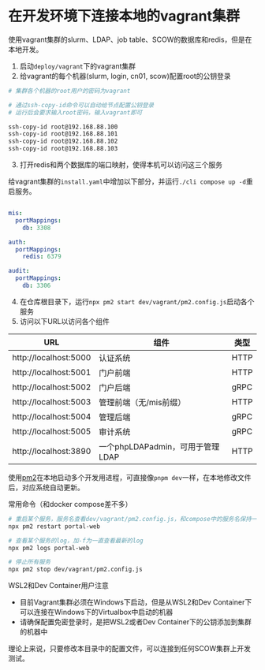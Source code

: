# 在开发环境下连接本地的vagrant集群

使用vagrant集群的slurm、LDAP、job table、SCOW的数据库和redis，但是在本地开发。

1. 启动`deploy/vagrant`下的vagrant集群
2. 给vagrant的每个机器(slurm, login, cn01, scow)配置root的公钥登录

```bash
# 集群各个机器的root用户的密码为vagrant

# 通过ssh-copy-id命令可以自动给节点配置公钥登录
# 运行后会要求输入root密码，输入vagrant即可

ssh-copy-id root@192.168.88.100
ssh-copy-id root@192.168.88.101
ssh-copy-id root@192.168.88.102
ssh-copy-id root@192.168.88.103
```

3. 打开redis和两个数据库的端口映射，使得本机可以访问这三个服务

给vagrant集群的`install.yaml`中增加以下部分，并运行`./cli compose up -d`重启服务。

```yaml title="install.yaml"

mis:
  portMappings:
    db: 3308

auth:
  portMappings:
    redis: 6379

audit:
  portMappings:
    db: 3306
```

4. 在仓库根目录下，运行`npx pm2 start dev/vagrant/pm2.config.js`启动各个服务
5. 访问以下URL以访问各个组件

| URL                   | 组件                             | 类型 |
| --------------------- | -------------------------------- | ---- |
| http://localhost:5000 | 认证系统                         | HTTP |
| http://localhost:5001 | 门户前端                         | HTTP |
| http://localhost:5002 | 门户后端                         | gRPC |
| http://localhost:5003 | 管理前端（无/mis前缀）           | HTTP |
| http://localhost:5004 | 管理后端                         | gRPC |
| http://localhost:5005 | 审计系统                         | gRPC |
| http://localhost:3890 | 一个phpLDAPadmin，可用于管理LDAP | HTTP |

使用[pm2](https://pm2.keymetrics.io/)在本地启动多个开发用进程，可直接像`pnpm dev`一样，在本地修改文件后，对应系统自动更新。

常用命令（和docker compose差不多）

```bash
# 重启某个服务，服务名查看dev/vagrant/pm2.config.js，和compose中的服务名保持一致
npx pm2 restart portal-web

# 查看某个服务的log，加-f为一直查看最新的log
npx pm2 logs portal-web

# 停止所有服务
npx pm2 stop dev/vagrant/pm2.config.js
```

WSL2和Dev Container用户注意

- 目前Vagrant集群必须在Windows下启动，但是从WSL2和Dev Container下可以连接在Windows下的Virtualbox中启动的机器
- 请确保配置免密登录时，是把WSL2或者Dev Container下的公钥添加到集群的机器中

理论上来说，只要修改本目录中的配置文件，可以连接到任何SCOW集群上开发测试。
